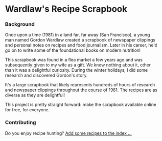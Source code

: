 # Wardlaw's Recipe Scrapbook

### Background

Once upon a time (1981) in a land far, far away (San Francisco), a young man named Gordon Wardlaw created a scrapbook of newspaper clippings and personal notes on recipes and food journalism. Later in his career, he'd go on to write some of the foundational books on modern nutrition!

This scrapbook was found in a flea market a few years ago and was subsequently given to my wife as a gift. We knew nothing about it, other than it was a delightful curiosity. During the winter holidays, I did some research and discovered Gordon's story.

It's a large scrapbook that likely represents hundreds of hours of research and newspaper clippings throughout the course of 1981. The recipes are as diverse as they are delightful!

This project is pretty straight forward: make the scrapbook available online for free, for everyone.

### Contributing

Do you enjoy recipe hunting? [Add some recipes to the index ...](https://docs.google.com/spreadsheets/d/1BnPGsbEXByE9K92lJQTtmFJI5rmaP51xE8SkKGVotSI/edit?usp=sharing)
